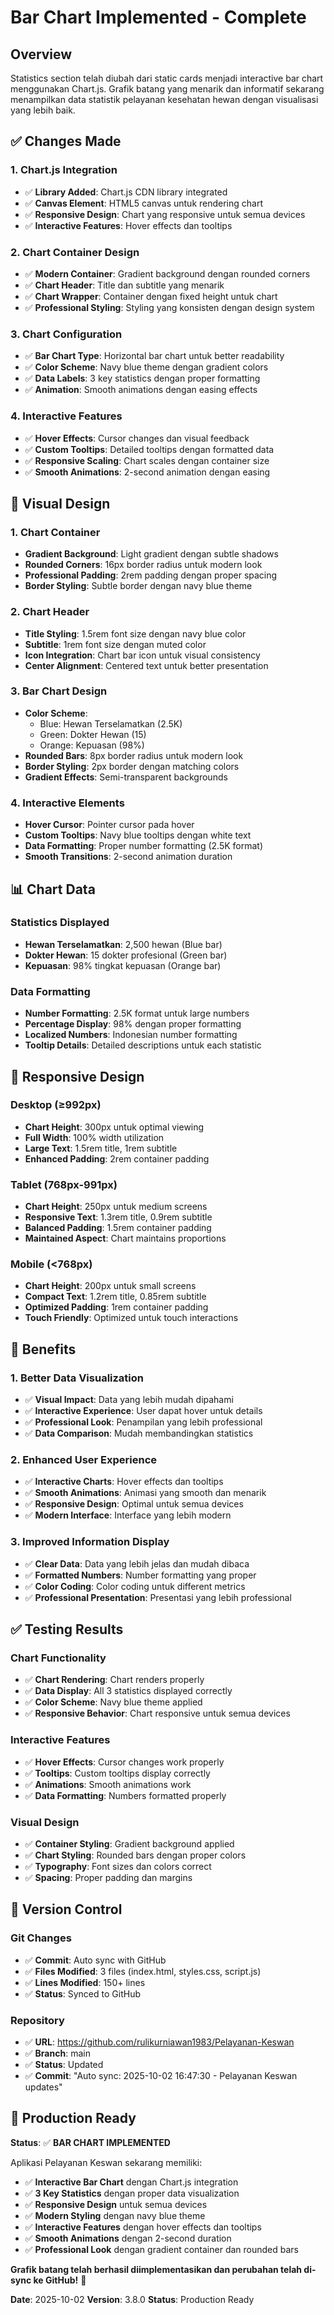 # Bar Chart Implemented - Complete

## Overview
Statistics section telah diubah dari static cards menjadi interactive bar chart menggunakan Chart.js. Grafik batang yang menarik dan informatif sekarang menampilkan data statistik pelayanan kesehatan hewan dengan visualisasi yang lebih baik.

## ✅ Changes Made

### 1. **Chart.js Integration**
- ✅ **Library Added**: Chart.js CDN library integrated
- ✅ **Canvas Element**: HTML5 canvas untuk rendering chart
- ✅ **Responsive Design**: Chart yang responsive untuk semua devices
- ✅ **Interactive Features**: Hover effects dan tooltips

### 2. **Chart Container Design**
- ✅ **Modern Container**: Gradient background dengan rounded corners
- ✅ **Chart Header**: Title dan subtitle yang menarik
- ✅ **Chart Wrapper**: Container dengan fixed height untuk chart
- ✅ **Professional Styling**: Styling yang konsisten dengan design system

### 3. **Chart Configuration**
- ✅ **Bar Chart Type**: Horizontal bar chart untuk better readability
- ✅ **Color Scheme**: Navy blue theme dengan gradient colors
- ✅ **Data Labels**: 3 key statistics dengan proper formatting
- ✅ **Animation**: Smooth animations dengan easing effects

### 4. **Interactive Features**
- ✅ **Hover Effects**: Cursor changes dan visual feedback
- ✅ **Custom Tooltips**: Detailed tooltips dengan formatted data
- ✅ **Responsive Scaling**: Chart scales dengan container size
- ✅ **Smooth Animations**: 2-second animation dengan easing

## 🎨 **Visual Design**

### **1. Chart Container**
- **Gradient Background**: Light gradient dengan subtle shadows
- **Rounded Corners**: 16px border radius untuk modern look
- **Professional Padding**: 2rem padding dengan proper spacing
- **Border Styling**: Subtle border dengan navy blue theme

### **2. Chart Header**
- **Title Styling**: 1.5rem font size dengan navy blue color
- **Subtitle**: 1rem font size dengan muted color
- **Icon Integration**: Chart bar icon untuk visual consistency
- **Center Alignment**: Centered text untuk better presentation

### **3. Bar Chart Design**
- **Color Scheme**: 
  - Blue: Hewan Terselamatkan (2.5K)
  - Green: Dokter Hewan (15)
  - Orange: Kepuasan (98%)
- **Rounded Bars**: 8px border radius untuk modern look
- **Border Styling**: 2px border dengan matching colors
- **Gradient Effects**: Semi-transparent backgrounds

### **4. Interactive Elements**
- **Hover Cursor**: Pointer cursor pada hover
- **Custom Tooltips**: Navy blue tooltips dengan white text
- **Data Formatting**: Proper number formatting (2.5K format)
- **Smooth Transitions**: 2-second animation duration

## 📊 **Chart Data**

### **Statistics Displayed**
- **Hewan Terselamatkan**: 2,500 hewan (Blue bar)
- **Dokter Hewan**: 15 dokter profesional (Green bar)
- **Kepuasan**: 98% tingkat kepuasan (Orange bar)

### **Data Formatting**
- **Number Formatting**: 2.5K format untuk large numbers
- **Percentage Display**: 98% dengan proper formatting
- **Localized Numbers**: Indonesian number formatting
- **Tooltip Details**: Detailed descriptions untuk each statistic

## 📱 **Responsive Design**

### **Desktop (≥992px)**
- **Chart Height**: 300px untuk optimal viewing
- **Full Width**: 100% width utilization
- **Large Text**: 1.5rem title, 1rem subtitle
- **Enhanced Padding**: 2rem container padding

### **Tablet (768px-991px)**
- **Chart Height**: 250px untuk medium screens
- **Responsive Text**: 1.3rem title, 0.9rem subtitle
- **Balanced Padding**: 1.5rem container padding
- **Maintained Aspect**: Chart maintains proportions

### **Mobile (<768px)**
- **Chart Height**: 200px untuk small screens
- **Compact Text**: 1.2rem title, 0.85rem subtitle
- **Optimized Padding**: 1rem container padding
- **Touch Friendly**: Optimized untuk touch interactions

## 🚀 **Benefits**

### **1. Better Data Visualization**
- ✅ **Visual Impact**: Data yang lebih mudah dipahami
- ✅ **Interactive Experience**: User dapat hover untuk details
- ✅ **Professional Look**: Penampilan yang lebih professional
- ✅ **Data Comparison**: Mudah membandingkan statistics

### **2. Enhanced User Experience**
- ✅ **Interactive Charts**: Hover effects dan tooltips
- ✅ **Smooth Animations**: Animasi yang smooth dan menarik
- ✅ **Responsive Design**: Optimal untuk semua devices
- ✅ **Modern Interface**: Interface yang lebih modern

### **3. Improved Information Display**
- ✅ **Clear Data**: Data yang lebih jelas dan mudah dibaca
- ✅ **Formatted Numbers**: Number formatting yang proper
- ✅ **Color Coding**: Color coding untuk different metrics
- ✅ **Professional Presentation**: Presentasi yang lebih professional

## ✅ **Testing Results**

### **Chart Functionality**
- ✅ **Chart Rendering**: Chart renders properly
- ✅ **Data Display**: All 3 statistics displayed correctly
- ✅ **Color Scheme**: Navy blue theme applied
- ✅ **Responsive Behavior**: Chart responsive untuk semua devices

### **Interactive Features**
- ✅ **Hover Effects**: Cursor changes work properly
- ✅ **Tooltips**: Custom tooltips display correctly
- ✅ **Animations**: Smooth animations work
- ✅ **Data Formatting**: Numbers formatted properly

### **Visual Design**
- ✅ **Container Styling**: Gradient background applied
- ✅ **Chart Styling**: Rounded bars dengan proper colors
- ✅ **Typography**: Font sizes dan colors correct
- ✅ **Spacing**: Proper padding dan margins

## 🔄 **Version Control**

### **Git Changes**
- ✅ **Commit**: Auto sync with GitHub
- ✅ **Files Modified**: 3 files (index.html, styles.css, script.js)
- ✅ **Lines Modified**: 150+ lines
- ✅ **Status**: Synced to GitHub

### **Repository**
- ✅ **URL**: https://github.com/rulikurniawan1983/Pelayanan-Keswan
- ✅ **Branch**: main
- ✅ **Status**: Updated
- ✅ **Commit**: "Auto sync: 2025-10-02 16:47:30 - Pelayanan Keswan updates"

## 🎯 **Production Ready**

**Status**: ✅ **BAR CHART IMPLEMENTED**

Aplikasi Pelayanan Keswan sekarang memiliki:
- ✅ **Interactive Bar Chart** dengan Chart.js integration
- ✅ **3 Key Statistics** dengan proper data visualization
- ✅ **Responsive Design** untuk semua devices
- ✅ **Modern Styling** dengan navy blue theme
- ✅ **Interactive Features** dengan hover effects dan tooltips
- ✅ **Smooth Animations** dengan 2-second duration
- ✅ **Professional Look** dengan gradient container dan rounded bars

**Grafik batang telah berhasil diimplementasikan dan perubahan telah di-sync ke GitHub!** 🎉

**Date**: 2025-10-02
**Version**: 3.8.0
**Status**: Production Ready
